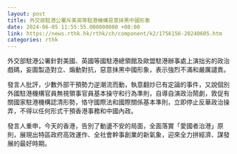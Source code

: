 ```yaml
---
layout: post
title: 外交部駐港公署斥美英等駐港機構惡意抹黑中國形象
date: 2024-06-05 11:55:55.000000000 +08:00
link: https://news.rthk.hk/rthk/ch/component/k2/1756156-20240605.htm
categories: rthk
---
```


外交部駐港公署針對美國、英國等國駐港總領館及歐盟駐港辦事處上演拙劣的政治戲碼，妄圖製造對立、煽動對抗，惡意抹黑中國形象，表示強烈不滿和嚴厲譴責。

發言人批評，少數外部干預勢力逆潮流而動，執意翻炒已有定論的事件，又說個別外國駐港機構官員無視領事官員基本操守和行為準則，自導自演政治鬧劇，敦促有關國家駐港機構認清形勢，恪守國際法和國際關係基本準則，立即停止反華政治操弄，不得以任何形式干預香港事務和中國內政。

發言人重申，今天的香港，告別了動盪不安的局面，全面落實「愛國者治港」原則，展現出特區政府高效運作、全社會幹事創業的新氣象，迎來全力拼經濟、謀發展的最好時期。
